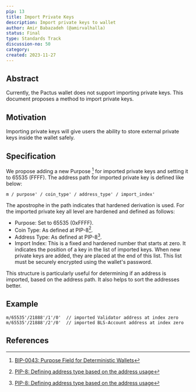 ```yaml
---
pip: 13
title: Import Private Keys
description: Import private keys to wallet
author: Amir Babazadeh (@amirvalhalla)
status: Final
type: Standards Track
discussion-no: 50
category:
created: 2023-11-27
---
```


## Abstract

Currently, the Pactus wallet does not support importing private keys.
This document proposes a method to import private keys.

## Motivation

Importing private keys will give users the ability to store external private keys inside the wallet safely.

## Specification

We propose adding a new Purpose [^1] for imported private keys and setting it to 65535 (FFFF).
The address path for imported private key is defined like below:

```text
m / purpose' / coin_type' / address_type' / import_index'
```

The apostrophe in the path indicates that hardened derivation is used.
For the imported private key all level are hardened and defined as follows:

- Purpose: Set to 65535 (0xFFFF).
- Coin Type: As defined at PIP-8[^2].
- Address Type: As defined at PIP-8[^2].
- Import Index: This is a fixed and hardened number that starts at zero.
  It indicates the position of a key in the list of imported keys. When new private keys are added,
  they are placed at the end of this list. This list must be securely encrypted using the wallet's password.

This structure is particularly useful for determining if an address is imported, based on the address path.
It also helps to sort the addresses better.

## Example

```text
m/65535'/21888'/1'/0'  // imported Validator address at index zero
m/65535'/21888'/2'/0'  // imported BLS-Account address at index zero
```

## References

[^1]: [BIP-0043: Purpose Field for Deterministic Wallets](https://github.com/bitcoin/bips/blob/master/bip-0043.mediawiki)

[^2]: [PIP-8: Defining address type based on the address usage](https://pips.pactus.org/PIPs/pip-8)
